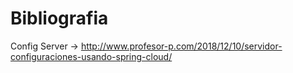 # Bibliografia

Config Server -> http://www.profesor-p.com/2018/12/10/servidor-configuraciones-usando-spring-cloud/